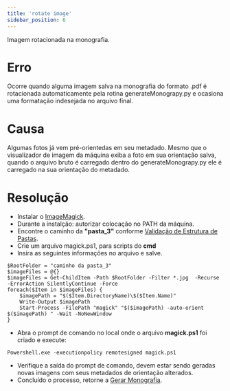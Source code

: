 ```yaml
---
title: 'rotate image'
sidebar_position: 6
---
```


Imagem rotacionada na monografia.

# Erro

Ocorre quando alguma imagem salva na monografia do formato .pdf é rotacionada automaticamente pela rotina generateMonograpy.py e ocasiona uma formatação indesejada no arquivo final.

# Causa

Algumas fotos já vem pré-orientedas em seu metadado. Mesmo que o visualizador de imagem da máquina exiba a foto em sua orientação salva, quando o arquivo bruto é carregado dentro do generateMonograpy.py ele é carregado na sua orientação do metadado.

# Resolução

* Instalar o [ImageMagick](https://imagemagick.org/index.php).
* Durante a instalção: autorizar colocação no PATH da máquina.
* Encontre o caminho da **"pasta_3"** conforme [Validação de Estrutura de Pastas](/guia_pto_controle/validar_estrutura_pastas.md).
* Crie um arquivo magick.ps1, para scripts do **cmd**
* Insira as seguintes informações no arquivo e salve.
```
$RootFolder = "caminho da pasta_3"
$imageFiles = @{}
$imageFiles = Get-ChildItem -Path $RootFolder -Filter *.jpg  -Recurse -ErrorAction SilentlyContinue -Force
foreach($Item in $imageFiles) {
    $imagePath = "$($Item.DirectoryName)\$($Item.Name)"
    Write-Output $imagePath
    Start-Process -FilePath "magick" "$($imagePath) -auto-orient $($imagePath) " -Wait -NoNewWindow
}
```
* Abra o prompt de comando no local onde o arquivo **magick.ps1** foi criado e execute:
```
Powershell.exe -executionpolicy remotesigned magick.ps1
```
* Verifique a saída do prompt de comando, devem estar sendo geradas novas imagens com seus metadados de orientação alterados.
* Concluído o processo, retorne a [Gerar Monografia](/guia_pto_controle/gerar_monografia.md).